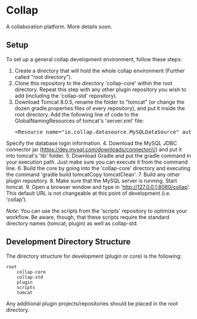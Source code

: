 # Collap

A collaboration platform. More details soon.


## Setup

To set up a general collap development environment, follow these steps:

1. Create a directory that will hold the whole collap environment (Further called "root directory").
2. Clone this repository to the directory 'collap-core' within the root directory.
Repeat this step with any other plugin repository you wish to add (including the 'collap-std' repository).
3. Download Tomcat 8.0.5, rename the folder to "tomcat" (or change the dozen gradle.properties files of every repository),
and put it inside the root directory. Add the following line of code to the GlobalNamingResources of tomcat's 'server.xml' file:
	<pre>&lt;Resource name="io.collap.datasource.MySQLDataSource" auth="Container" driverClassName="com.mysql.jdbc.Driver" type="javax.sql.DataSource" password="" url="" username="" /&gt;</pre> 
Specify the database login information. 
4. Download the MySQL JDBC connector jar (https://dev.mysql.com/downloads/connector/j/) and put it into tomcat's 'lib' folder.
5. Download Gradle and put the gradle command in your execution path. Just make sure you can execute it from the command line.
6. Build the core by going into the 'collap-core' directory and executing the command 'gradle build tomcatCopy tomcatClean'.
7. Build any other plugin repository.
8. Make sure that the MySQL server is running. Start tomcat.
9. Open a browser window and type in 'http://127.0.0.1:8080/collap'. This default URL is not changeable at this point of development (i.e. 'collap').

*Note*: You can use the scripts from the 'scripts' repository to optimize your workflow. Be aware, though, that these scripts
require the standard directory names (tomcat, plugin) as well as collap-std.


## Development Directory Structure

The directory structure for development (plugin or core) is the following:

    root
        collap-core
        collap-std
        plugin
        scripts
        tomcat

Any additional plugin projects/repositories should be placed in the root directory.